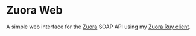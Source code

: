 Zuora Web
=========

A simple web interface for the [Zuora](https://www.zuora.com) SOAP API using
my [Zuora Ruy client](https://github.com/mickaelpham/zuora.git).
